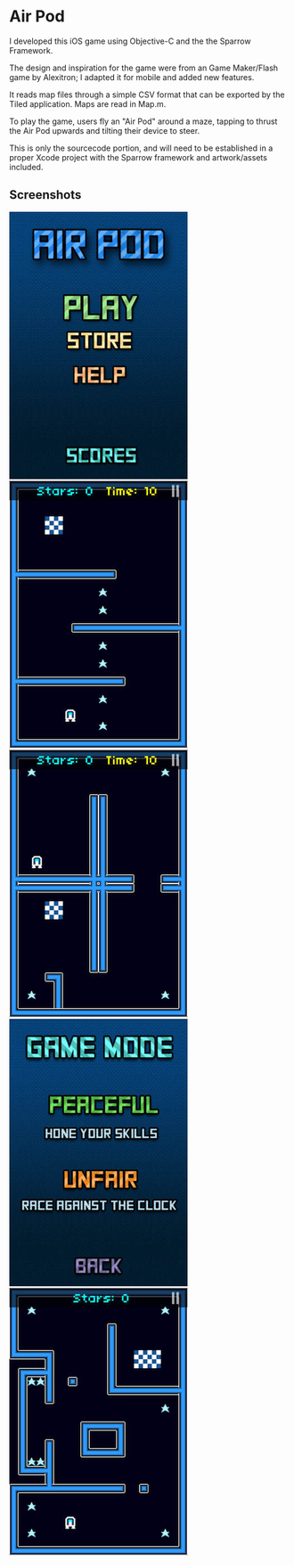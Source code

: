 Air Pod
=======

I developed this iOS game using Objective-C and the the Sparrow Framework.

The design and inspiration for the game were from an Game Maker/Flash game by Alexitron; I adapted it for mobile and added new features.

It reads map files through a simple CSV format that can be exported by the Tiled application. Maps are read in Map.m.

To play the game, users fly an "Air Pod" around a maze, tapping to thrust the Air Pod upwards and tilting their device to steer. 

This is only the sourcecode portion, and will need to be established in a proper Xcode project with the Sparrow framework and artwork/assets included.

Screenshots
----------- 

![Main Menu](screenshot-menu.jpeg)
![In-game screenshot](screenshot-ingame0.jpeg)
![In-game screenshot](screenshot-ingame1.jpeg)
![Difficulty Menu](screenshot-menu2.jpeg)
![In-game screenshot](screenshot-ingame2.jpeg)


